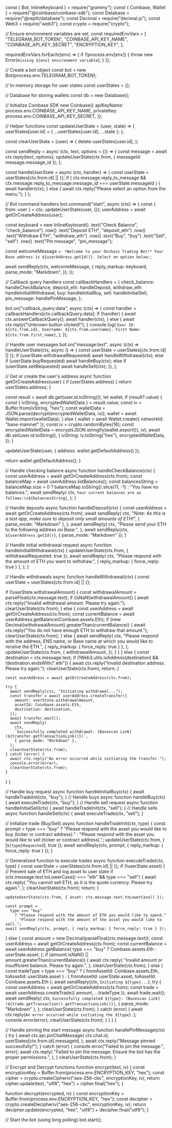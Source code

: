 const { Bot, InlineKeyboard } = require("grammy");
const { Coinbase, Wallet } = require("@coinbase/coinbase-sdk");
const Database = require("@replit/database");
const Decimal = require("decimal.js");
const Web3 = require("web3");
const crypto = require("crypto");

// Ensure environment variables are set.
const requiredEnvVars = [
  "TELEGRAM_BOT_TOKEN",
  "COINBASE_API_KEY_NAME",
  "COINBASE_API_KEY_SECRET",
  "ENCRYPTION_KEY",
];

requiredEnvVars.forEach((env) => {
  if (!process.env[env]) {
    throw new Error(`missing ${env} environment variable`);
  }
});

// Create a bot object
const bot = new Bot(process.env.TELEGRAM_BOT_TOKEN);

// In-memory storage for user states
const userStates = {};

// Database for storing wallets
const db = new Database();

// Initialize Coinbase SDK
new Coinbase({
  apiKeyName: process.env.COINBASE_API_KEY_NAME,
  privateKey: process.env.COINBASE_API_KEY_SECRET,
});

// Helper functions
const updateUserState = (user, state) => {
  userStates[user.id] = { ...userStates[user.id], ...state };
};

const clearUserState = (user) => {
  delete userStates[user.id];
};

const sendReply = async (ctx, text, options = {}) => {
  const message = await ctx.reply(text, options);
  updateUserState(ctx.from, { messageId: message.message_id });
};

const handleUserState = async (ctx, handler) => {
  const userState = userStates[ctx.from.id] || {};
  if (
    ctx.message.reply_to_message &&
    ctx.message.reply_to_message.message_id === userState.messageId
  ) {
    await handler(ctx);
  } else {
    await ctx.reply("Please select an option from the menu.");
  }
};

// Bot command handlers
bot.command("start", async (ctx) => {
  const { from: user } = ctx;
  updateUserState(user, {});
  userAddress = await getOrCreateAddress(user);

  const keyboard = new InlineKeyboard()
    .text("Check Balance", "check_balance")
    .row()
    .text("Deposit ETH", "deposit_eth")
    .row()
    .text("Withdraw ETH", "withdraw_eth")
    .row()
    .text("Buy", "buy")
    .text("Sell", "sell")
    .row()
    .text("Pin message", "pin_message");

  const welcomeMessage = `
  *Welcome to your Onchain Trading Bot!*
  Your Base address is ${userAddress.getId()}.
  Select an option below:`;

  await sendReply(ctx, welcomeMessage, {
    reply_markup: keyboard,
    parse_mode: "Markdown",
  });
});

// Callback query handlers
const callbackHandlers = {
  check_balance: handleCheckBalance,
  deposit_eth: handleDeposit,
  withdraw_eth: handleInitialWithdrawal,
  buy: handleInitialBuy,
  sell: handleInitialSell,
  pin_message: handlePinMessage,
};

bot.on("callback_query:data", async (ctx) => {
  const handler = callbackHandlers[ctx.callbackQuery.data];
  if (handler) {
    await ctx.answerCallbackQuery();
    await handler(ctx);
  } else {
    await ctx.reply("Unknown button clicked!");
  }
  console.log(
    `User ID: ${ctx.from.id}, Username: ${ctx.from.username}, First Name: ${ctx.from.first_name}`,
  );
});

// Handle user messages
bot.on("message:text", async (ctx) =>
  handleUserState(ctx, async () => {
    const userState = userStates[ctx.from.id] || {};
    if (userState.withdrawalRequested) await handleWithdrawal(ctx);
    else if (userState.buyRequested) await handleBuy(ctx);
    else if (userState.sellRequested) await handleSell(ctx);
  }),
);

// Get or create the user's address
async function getOrCreateAddress(user) {
  if (userStates.address) {
    return userStates.address;
  }

  const result = await db.get(user.id.toString());
  let wallet;
  if (result?.value) {
    const { ivString, encryptedWalletData } = result.value;
    const iv = Buffer.from(ivString, "hex");
    const walletData = JSON.parse(decrypt(encryptedWalletData, iv));
    wallet = await Wallet.import(walletData);
  } else {
    wallet = await Wallet.create({ networkId: "base-mainnet" });
    const iv = crypto.randomBytes(16);
    const encryptedWalletData = encrypt(JSON.stringify(wallet.export()), iv);
    await db.set(user.id.toString(), {
      ivString: iv.toString("hex"),
      encryptedWalletData,
    });
  }

  updateUserState(user, { address: wallet.getDefaultAddress() });

  return wallet.getDefaultAddress();
}

// Handle checking balance
async function handleCheckBalance(ctx) {
  const userAddress = await getOrCreateAddress(ctx.from);
  const balanceMap = await userAddress.listBalances();
  const balancesString =
    balanceMap.size > 0
      ? balanceMap.toString().slice(11, -1)
      : "You have no balances.";
  await sendReply(
    ctx,
    `Your current balances are as follows:\n${balancesString}`,
  );
}

// Handle deposits
async function handleDeposit(ctx) {
  const userAddress = await getOrCreateAddress(ctx.from);
  await sendReply(
    ctx,
    "_Note: As this is a test app, make sure to deposit only small amounts of ETH!_",
    { parse_mode: "Markdown" },
  );
  await sendReply(
    ctx,
    "Please send your ETH to the following address on Base:",
  );
  await sendReply(ctx, `${userAddress.getId()}`, { parse_mode: "Markdown" });
}

// Handle initial withdrawal request
async function handleInitialWithdrawal(ctx) {
  updateUserState(ctx.from, { withdrawalRequested: true });
  await sendReply(
    ctx,
    "Please respond with the amount of ETH you want to withdraw.",
    { reply_markup: { force_reply: true } },
  );
}

// Handle withdrawals
async function handleWithdrawal(ctx) {
  const userState = userStates[ctx.from.id] || {};

  if (!userState.withdrawalAmount) {
    const withdrawalAmount = parseFloat(ctx.message.text);
    if (isNaN(withdrawalAmount)) {
      await ctx.reply("Invalid withdrawal amount. Please try again.");
      clearUserState(ctx.from);
    } else {
      const userAddress = await getOrCreateAddress(ctx.from);
      const currentBalance = await userAddress.getBalance(Coinbase.assets.Eth);
      if (new Decimal(withdrawalAmount).greaterThan(currentBalance)) {
        await ctx.reply("You do not have enough ETH to withdraw that amount.");
        clearUserState(ctx.from);
      } else {
        await sendReply(
          ctx,
          "Please respond with the address, ENS name, or Base name at which you would like to receive the ETH.",
          { reply_markup: { force_reply: true } },
        );
        updateUserState(ctx.from, {
          withdrawalAmount,
        });
      }
    }
  } else {
    const destination = ctx.message.text;
    if (!Web3.utils.isAddress(destination) && !destination.endsWith(".eth")) {
      await ctx.reply("Invalid destination address. Please try again.");
      clearUserState(ctx.from);
      return;
    }

    const userAddress = await getOrCreateAddress(ctx.from);

    try {
      await sendReply(ctx, "Initiating withdrawal...");
      const transfer = await userAddress.createTransfer({
        amount: userState.withdrawalAmount,
        assetId: Coinbase.assets.Eth,
        destination: destination,
      });
      await transfer.wait();
      await sendReply(
        ctx,
        `Successfully completed withdrawal: [Basescan Link](${transfer.getTransactionLink()})`,
        { parse_mode: "Markdown" },
      );
      clearUserState(ctx.from);
    } catch (error) {
      await ctx.reply("An error occurred while initiating the transfer.");
      console.error(error);
      clearUserState(ctx.from);
    }
  }
}

// Handle buy request
async function handleInitialBuy(ctx) {
  await handleTradeInit(ctx, "buy");
}
// Handle buys
async function handleBuy(ctx) {
  await executeTrade(ctx, "buy");
}
// Handle sell request
async function handleInitialSell(ctx) {
  await handleTradeInit(ctx, "sell");
}
// Handle sells
async function handleSell(ctx) {
  await executeTrade(ctx, "sell");
}

// Initialize trade (Buy/Sell)
async function handleTradeInit(ctx, type) {
  const prompt =
    type === "buy"
      ? "Please respond with the asset you would like to buy (ticker or contract address)."
      : "Please respond with the asset you would like to sell (ticker or contract address).";
  updateUserState(ctx.from, { [`${type}Requested`]: true });
  await sendReply(ctx, prompt, { reply_markup: { force_reply: true } });
}

// Generalized function to execute trades
async function executeTrade(ctx, type) {
  const userState = userStates[ctx.from.id] || {};
  if (!userState.asset) {
    // Prevent sale of ETH and log asset to user state
    if (ctx.message.text.toLowerCase() === "eth" && type === "sell") {
      await ctx.reply(
        "You cannot sell ETH, as it is the quote currency. Please try again.",
      );
      clearUserState(ctx.from);
      return;
    }

    updateUserState(ctx.from, { asset: ctx.message.text.toLowerCase() });

    const prompt =
      type === "buy"
        ? "Please respond with the amount of ETH you would like to spend."
        : "Please respond with the amount of the asset you would like to sell.";
    await sendReply(ctx, prompt, { reply_markup: { force_reply: true } });
  } else {
    const amount = new Decimal(parseFloat(ctx.message.text));
    const userAddress = await getOrCreateAddress(ctx.from);
    const currentBalance = await userAddress.getBalance(
      type === "buy" ? Coinbase.assets.Eth : userState.asset,
    );
    if (amount.isNaN() || amount.greaterThan(currentBalance)) {
      await ctx.reply(
        "Invalid amount or insufficient balance. Please try again.",
      );
      clearUserState(ctx.from);
    } else {
      const tradeType =
        type === "buy"
          ? { fromAssetId: Coinbase.assets.Eth, toAssetId: userState.asset }
          : { fromAssetId: userState.asset, toAssetId: Coinbase.assets.Eth };
      await sendReply(ctx, `Initiating ${type}...`);
      try {
        const userAddress = await getOrCreateAddress(ctx.from);
        const trade = await userAddress.createTrade({ amount, ...tradeType });
        await trade.wait();
        await sendReply(
          ctx,
          `Successfully completed ${type}: [Basescan Link](${trade.getTransaction().getTransactionLink()})`,
          { parse_mode: "Markdown" },
        );
        clearUserState(ctx.from);
      } catch (error) {
        await ctx.reply(`An error occurred while initiating the ${type}.`);
        console.error(error);
        clearUserState(ctx.from);
      }
    }
  }
}

// Handle pinning the start message
async function handlePinMessage(ctx) {
  try {
    await ctx.api.pinChatMessage(
      ctx.chat.id,
      userStates[ctx.from.id].messageId,
    );
    await ctx.reply("Message pinned successfully!");
  } catch (error) {
    console.error("Failed to pin the message:", error);
    await ctx.reply(
      "Failed to pin the message. Ensure the bot has the proper permissions.",
    );
  }
  clearUserState(ctx.from);
}

// Encrypt and Decrypt functions
function encrypt(text, iv) {
  const encryptionKey = Buffer.from(process.env.ENCRYPTION_KEY, "hex");
  const cipher = crypto.createCipheriv("aes-256-cbc", encryptionKey, iv);
  return cipher.update(text, "utf8", "hex") + cipher.final("hex");
}

function decrypt(encrypted, iv) {
  const encryptionKey = Buffer.from(process.env.ENCRYPTION_KEY, "hex");
  const decipher = crypto.createDecipheriv("aes-256-cbc", encryptionKey, iv);
  return decipher.update(encrypted, "hex", "utf8") + decipher.final("utf8");
}

// Start the bot (using long polling)
bot.start();
